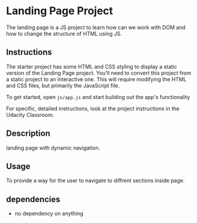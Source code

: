 # Landing Page Project

The landing page is a JS project to learn how can we work with DOM and how to change the structure of HTML using JS.

## Instructions

The starter project has some HTML and CSS styling to display a static version of the Landing Page project. You'll need to convert this project from a static project to an interactive one. This will require modifying the HTML and CSS files, but primarily the JavaScript file.

To get started, open `js/app.js` and start building out the app's functionality

For specific, detailed instructions, look at the project instructions in the Udacity Classroom.

## Description

landing page with dynamic navigation.

## Usage

To provide a way for the user to navigate to diffrent sections inside page.

## dependencies

- no dependency on anything
